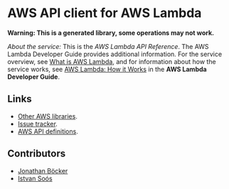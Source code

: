 # AWS API client for AWS Lambda

**Warning: This is a generated library, some operations may not work.**

*About the service:*
This is the <i>AWS Lambda API Reference</i>. The AWS Lambda Developer Guide
provides additional information. For the service overview, see <a
href="https://docs.aws.amazon.com/lambda/latest/dg/welcome.html">What is AWS
Lambda</a>, and for information about how the service works, see <a
href="https://docs.aws.amazon.com/lambda/latest/dg/lambda-introduction.html">AWS
Lambda: How it Works</a> in the <b>AWS Lambda Developer Guide</b>.

## Links

- [Other AWS libraries](https://github.com/agilord/aws_client/tree/master/generated).
- [Issue tracker](https://github.com/agilord/aws_client/issues).
- [AWS API definitions](https://github.com/aws/aws-sdk-js/tree/master/apis).

## Contributors

- [Jonathan Böcker](https://github.com/Schwusch)
- [Istvan Soós](https://github.com/isoos)

